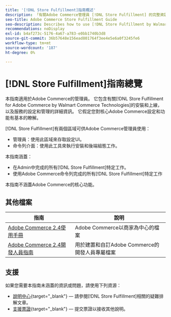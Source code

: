 ```yaml
---
title: '[!DNL Store Fulfillment]指南概述'
description: 「有關Adobe Commerce管理員 [!DNL Store Fulfillment] 的完整資訊，包括安裝和上線。」
seo-title: Adobe Commerce Store Fulfillment Guide
seo-description: Describes how to use [!DNL Store Fulfillment by Walmart Commerce Technologies] services with Adobe Commerce.
recommendations: noDisplay
exl-id: b4af273c-5176-4a67-a783-e0bb1740b3d8
source-git-commit: 36b57648e156ead801764f3ee4e5e6a0f3245fe6
workflow-type: tm+mt
source-wordcount: '187'
ht-degree: 0%

---
```


# [!DNL Store Fulfillment]指南總覽

本指南適用於Adobe Commerce的管理員。 它包含有關[!DNL Store Fulfillment for Adobe Commerce by Walmart Commerce Technologies]的安裝和上線，以及服務的設定和管理的詳細資訊。 它假定您對核心Adobe Commerce設定和功能有基本的瞭解。

[!DNL Store Fulfillment]有兩個區域可供Adobe Commerce管理員使用：

* 管理員：使用此區域來存取設定UI。
* 命令列介面：使用此工具來執行安裝和後端組態工作。

本指南涵蓋：

* 在Admin中完成的所有[!DNL Store Fulfillment]特定工作。
* 使用Adobe Commerce命令列完成的所有[!DNL Store Fulfillment]特定工作

本指南不涵蓋Adobe Commerce的核心功能。

## 其他檔案

| 指南 | 說明 |
|-----------------------------------------------------------------------|----------------------------------------------------------------------------|
| [Adobe Commerce 2.4使用手冊](https://docs.magento.com/user-guide/) | Adobe Commerce以商家為中心的檔案 |
| [Adobe Commerce 2.4開發人員指南](https://devdocs.magento.com/) | 用於建置和自訂Adobe Commerce的開發人員專屬檔案 |

## 支援

如果您需要本指南未涵蓋的資訊或問題，請使用下列資源：

* [說明中心](https://experienceleague.adobe.com/docs/commerce-knowledge-base/kb/help-center-guide/magento-help-center-user-guide.html#submit-ticket){target="_blank"} — 請參閱[!DNL Store Fulfillment]相關的疑難排解文章。
* [支援票證](https://experienceleague.adobe.com/docs/commerce-knowledge-base/kb/help-center-guide/magento-help-center-user-guide.html#submit-ticket){target="_blank"} — 提交票證以接收其他說明。
